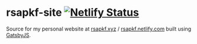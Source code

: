 # rsapkf-site [![Netlify Status](https://api.netlify.com/api/v1/badges/30873518-c1f3-4f3c-9de1-77f6d5c878cb/deploy-status)](https://app.netlify.com/sites/rsapkf/deploys)

Source for my personal website at [rsapkf.xyz](https://rsapkf.xyz) / [rsapkf.netlify.com](https://rsapkf.netlify.com/) built using [GatsbyJS](https://github.com/gatsbyjs/gatsby).

